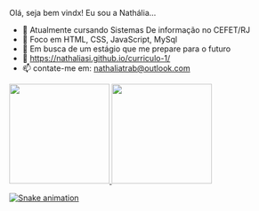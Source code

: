 Olá, seja bem vindx!
  Eu sou a Nathália...




- 🔭 Atualmente cursando Sistemas De informação no CEFET/RJ
- 🌱 Foco em HTML, CSS, JavaScript, MySql
- 👯 Em busca de um estágio que me prepare para o futuro
- 💬 https://nathaliasi.github.io/curriculo-1/
- 📫 contate-me em: nathaliatrab@outlook.com

<div style="display: inline_block">
  <a href="https://github.com/nathaliasi">
  <img height="180em" src="https://github-readme-stats.vercel.app/api?username=nathaliasi&show_icons=true&theme=onedark&include_all_commits=true&count_private=true"/>
  <img height="180em" src="https://github-readme-stats.vercel.app/api/top-langs/?username=nathaliasi&layout=compact&langs_count=16&theme=onedark"/>
</div>
  
<!--<div style="display: inline_block"><br>
  <img align="center" alt="nath-Js" height="30" width="40" src="https://raw.githubusercontent.com/devicons/devicon/master/icons/javascript/javascript-plain.svg">
  <img align="center" alt="Rafa-HTML" height="30" width="40" src="https://raw.githubusercontent.com/devicons/devicon/master/icons/html5/html5-original.svg">
  <img align="center" alt="Rafa-CSS" height="30" width="40" src="https://raw.githubusercontent.com/devicons/devicon/master/icons/css3/css3-original.svg">
  <img align="center" alt="Rafa-Csharp" height="30" width="40" src="https://raw.githubusercontent.com/devicons/devicon/master/icons/csharp/csharp-original.svg">
</div>
  
##-->
  
<div>
 	
![Snake animation](https://github.com/rafaballerini2/rafaballerini2/blob/output/github-contribution-grid-snake.svg)
  </div>
